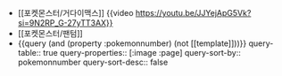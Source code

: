 - [[포켓몬스터/거다이맥스]] {{video https://youtu.be/JJYejApG5Vk?si=9N2RP_G-27yTT3AX}}
- [[포켓몬스터/팬텀]]
- {{query (and (property :pokemonnumber) (not [[template]]))}}
  query-table:: true
  query-properties:: [:image :page]
  query-sort-by:: pokemonnumber
  query-sort-desc:: false